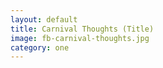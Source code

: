 ```yaml
---
layout: default
title: Carnival Thoughts (Title)
image: fb-carnival-thoughts.jpg
category: one
---
```

